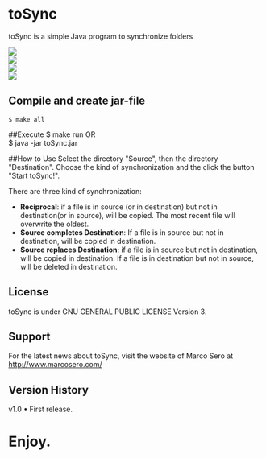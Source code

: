 # toSync
toSync is a simple Java program to synchronize folders

![](http://img43.imageshack.us/img43/1802/schermata062455737alle1.png)  
![](http://img850.imageshack.us/img850/1802/schermata062455737alle1.png)  
![](http://img268.imageshack.us/img268/1802/schermata062455737alle1.png)  
![](http://img148.imageshack.us/img148/2939/schermata062455737alle1q.png)  


## Compile and create jar-file
	$ make all

##Execute
	$ make run
OR  
	$ java -jar toSync.jar

##How to Use
Select the directory "Source", then the directory "Destination". Choose the kind of synchronization and the click the button "Start toSync!".  

There are three kind of  synchronization:  
-   __Reciprocal__: if a file is in source (or in destination) but not in destination(or in source), will be copied. The most recent file will overwrite the oldest.  
-   __Source completes Destination__: If a file is in source but not in destination, will be copied in destination.  
-   __Source replaces Destination__: if a file is in source but not in destination, will be copied in destination. If a file is in destination but not in source, will be deleted in destination.  


## License
toSync is under GNU GENERAL PUBLIC LICENSE Version 3.

## Support
For the latest news about toSync, visit the website of Marco Sero at http://www.marcosero.com/

## Version History
v1.0
• First release.

# Enjoy.
